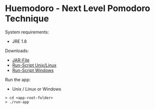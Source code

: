 # Huemodoro - Next Level Pomodoro Technique

System requirements:

* JRE 1.8

Downloads:

* [JAR-File](https://jlink-datev.github.io/huemodoro-2/downloads/web-1.0-SNAPSHOT.jar)
* [Run-Script Unix/Linux](https://jlink-datev.github.io/huemodoro-2/downloads/run-app.sh)
* [Run-Script Windows](https://jlink-datev.github.io/huemodoro-2/downloads/run-app.bat)

Run the app:

* Unix / Linux or Windows
```shell script
> cd <app-root-folder>
> ./run-app
```
